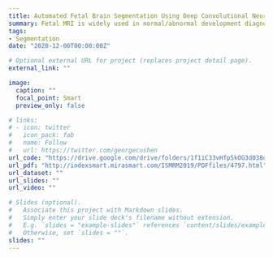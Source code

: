 ```yaml
---
title: Automated Fetal Brain Segmentation Using Deep Convolutional Neural Network
summary: Fetal MRI is widely used in normal/abnormal development diagnosis for the gestational age (GA) over 20 weeks. Meanwhile, 3D volume registration reconstruction depends on the performance of fetal brain segmentation. We implemented a customized U-Net for automated fetal brain segmentation. The experiment results were evaluated by commonly used metrics in image segmentation.
tags:
- Segmentation
date: "2020-12-00T00:00:00Z"

# Optional external URL for project (replaces project detail page).
external_link: ""

image:
  caption: ""
  focal_point: Smart
  preview_only: false

# links:
# - icon: twitter
#   icon_pack: fab
#   name: Follow
#   url: https://twitter.com/georgecushen
url_code: "https://drive.google.com/drive/folders/1f1iC33vHfp5kOG3d038dV1LS9FCiGDRL?usp=sharing"
url_pdf: "http://indexsmart.mirasmart.com/ISMRM2019/PDFfiles/4797.html"
url_dataset: ""
url_slides: ""
url_video: ""

# Slides (optional).
#   Associate this project with Markdown slides.
#   Simply enter your slide deck's filename without extension.
#   E.g. `slides = "example-slides"` references `content/slides/example-slides.md`.
#   Otherwise, set `slides = ""`.
slides: ""
---
```



